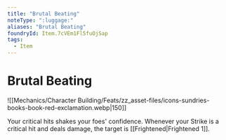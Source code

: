 ```yaml
---
title: "Brutal Beating"
noteType: ":luggage:"
aliases: "Brutal Beating"
foundryId: Item.7cVEm1Fl5fuOjSap
tags:
  - Item
---
```


# Brutal Beating
![[Mechanics/Character Building/Feats/zz_asset-files/icons-sundries-books-book-red-exclamation.webp|150]]

Your critical hits shakes your foes' confidence. Whenever your Strike is a critical hit and deals damage, the target is [[Frightened|Frightened 1]].
